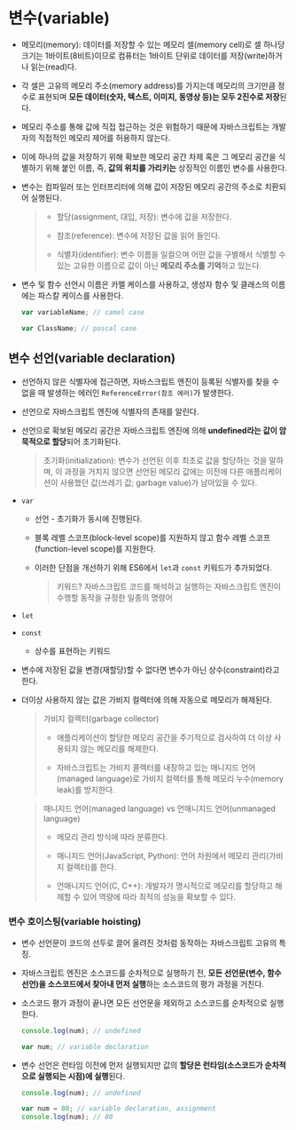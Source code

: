 # 변수(variable)

- 메모리(memory): 데이터를 저장할 수 있는 메모리 셀(memory cell)로 셀 하나당 크기는 1바이트(8비트)이므로 컴퓨터는 1바이트 단위로 데이터를 저장(write)하거나 읽는(read)다.
- 각 셀은 고유의 메모리 주소(memory address)를 가지는데 메모리의 크기만큼 정수로 표현되며 **모든 데이터(숫자, 텍스트, 이미지, 동영상 등)는 모두 2진수로 저장**된다.
- 메모리 주소를 통해 값에 직접 접근하는 것은 위험하기 때문에 자바스크립트는 개발자의 직접적인 메모리 제어를 허용하지 않는다.
- 이에 하나의 값을 저장하기 위해 확보한 메모리 공간 차제 혹은 그 메모리 공간을 식별하기 위해 붙인 이름, 즉, **값의 위치를 가리키는** 상징적인 이름인 변수를 사용한다.
- 변수는 컴파일러 또는 인터프리터에 의해 값이 저장된 메모리 공간의 주소로 치환되어 실행된다.

  > - 할당(assignment, 대입, 저장): 변수에 값을 저장한다.
  >
  > - 참조(reference): 변수에 저장된 값을 읽어 들인다.
  >
  > - 식별자(identifier): 변수 이름을 일컬으며 어떤 값을 구별해서 식별할 수 있는 고유한 이름으로 값이 아닌 **메모리 주소를 기억**하고 있는다.

- 변수 및 함수 선언시 이름은 카멜 케이스를 사용하고, 생성자 함수 및 클래스의 이름에는 파스칼 케이스를 사용한다.

  ```javascript
  var variableName; // camel case

  var ClassName; // pascal case
  ```

## 변수 선언(variable declaration)

- 선언하지 않은 식별자에 접근하면, 자바스크립트 엔진이 등록된 식별자를 찾을 수 없을 때 발생하는 에러인 `ReferenceError(참조 에러)`가 발생한다.
- 선언으로 자바스크립트 엔진에 식별자의 존재를 알린다.
- 선언으로 확보된 메모리 공간은 자바스크립트 엔진에 의해 **undefined라는 값이 암묵적으로 할당**되어 초기화된다.

  > 초기화(initialization): 변수가 선언된 이후 최초로 값을 할당하는 것을 말하며, 이 과정을 거치지 않으면 선언된 메모리 값에는 이전에 다른 애플리케이션이 사용했던 값(쓰레기 값; garbage value)가 남아있을 수 있다.

- `var`

  - 선언 - 초기화가 동시에 진행된다.
  - 블록 레벨 스코프(block-level scope)를 지원하지 않고 함수 레벨 스코프(function-level scope)를 지원한다.
  - 이러한 단점을 개선하기 위해 ES6에서 `let`과 `const` 키워드가 추가되었다.

    > 키워드? 자바스크립트 코드를 해석하고 실행하는 자바스크립트 엔진이 수행할 동작을 규정한 일종의 명령어

- `let`
- `const`

  - 상수를 표현하는 키워드

- 변수에 저장된 값을 변경(재할당)할 수 없다면 변수가 아닌 상수(constraint)라고 한다.
- 더이상 사용하지 않는 값은 가비지 컬렉터에 의해 자동으로 메모리가 해제된다.

  > 가비지 컬렉터(garbage collector)
  >
  > - 애플리케이션이 할당한 메모리 공간을 주기적으로 검사하여 더 이상 사용되지 않는 메모리를 해제한다.
  >
  > - 자바스크립트는 가비지 콜렉터를 내장하고 있는 매니지드 언어(managed language)로 가비지 컬렉터를 통해 메모리 누수(memory leak)를 방지한다.

  > 매니지드 언어(managed language) vs 언매니지드 언어(unmanaged language)
  >
  > - 메모리 관리 방식에 따라 분류한다.
  >
  > - 매니지드 언어(JavaScript, Python): 언어 차원에서 메모리 관리(가비지 컬렉터)를 한다.
  >
  > - 언매니지드 언어(C, C++): 개발자가 명시적으로 메모리를 할당하고 해제할 수 있어 역량에 따라 최적의 성능을 확보할 수 있다.

### 변수 호이스팅(variable hoisting)

- 변수 선언문이 코드의 선두로 끌어 올려진 것처럼 동작하는 자바스크립트 고유의 특징.
- 자바스크립트 엔진은 소스코드를 순차적으로 실행하기 전, **모든 선언문(변수, 함수 선언)을 소스코드에서 찾아내 먼저 실행**하는 소스코드의 평가 과정을 거친다.
- 소스코드 평가 과정이 끝나면 모든 선언문을 제외하고 소스코드를 순차적으로 실행한다.

  ```javascript
  console.log(num); // undefined

  var num; // variable declaration
  ```

- 변수 선언은 런타임 이전에 먼저 실행되지만 값의 **할당은 런타임(소스코드가 순차적으로 실행되는 시점)에 실행**된다.

  ```javascript
  console.log(num); // undefined

  var num = 80; // variable declaration, assignment
  console.log(num); // 80
  ```
